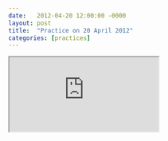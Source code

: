 ```yaml
---
date:   2012-04-20 12:00:00 -0000
layout: post
title:  "Practice on 20 April 2012"
categories: [practices]
---
```

<iframe src="https://www.youtube.com/embed/Rp90FXQdLlA?rel=0" allowfullscreen="allowfullscreen"></iframe>
